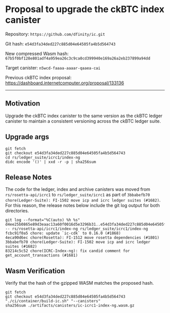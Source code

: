# Proposal to upgrade the ckBTC index canister

Repository: `https://github.com/dfinity/ic.git`

Git hash: `e54d3fa34ded227c885d04e64505fa4b5d564743`

New compressed Wasm hash: `67b5f0bf128e801adf4a959ea26c3c9ca0cd399940e169a26a2eb237899a94dd`

Target canister: `n5wcd-faaaa-aaaar-qaaea-cai`

Previous ckBTC index proposal: https://dashboard.internetcomputer.org/proposal/133136

---

## Motivation
Upgrade the ckBTC index canister to the same version as the ckBTC ledger canister to maintain a consistent versioning across the ckBTC ledger suite.


## Upgrade args

```
git fetch
git checkout e54d3fa34ded227c885d04e64505fa4b5d564743
cd rs/ledger_suite/icrc1/index-ng
didc encode '()' | xxd -r -p | sha256sum
```

## Release Notes
The code for the ledger, index and archive canisters was moved from `rs/rosetta-api/icrc1` to `rs/ledger_suite/icrc1` as part of `3bbabefb70 chore(Ledger-Suite): FI-1502 move icp and icrc ledger suites (#1682)`. For this reason, the release notes below include the git log output for both directories.

```
git log --format="%C(auto) %h %s" d4ee25b0865e89d3eaac13a60f0016d5e3296b31..e54d3fa34ded227c885d04e64505fa4b5d564743 -- rs/rosetta-api/icrc1/index-ng rs/ledger_suite/icrc1/index-ng
fcbc91f0a5 chore: update `ic-cdk` to 0.16.0 (#1868)
4eca90d6ec chore(Rosetta): FI-1512 move rosetta dependencies (#1801)
3bbabefb70 chore(Ledger-Suite): FI-1502 move icp and icrc ledger suites (#1682)
83214c5c52 chore(ICRC-Index-ng): fix candid comment for get_account_transactions (#1681)
```
## Wasm Verification

Verify that the hash of the gzipped WASM matches the proposed hash.

```
git fetch
git checkout e54d3fa34ded227c885d04e64505fa4b5d564743
"./ci/container/build-ic.sh" "--canisters"
sha256sum ./artifacts/canisters/ic-icrc1-index-ng.wasm.gz
```
